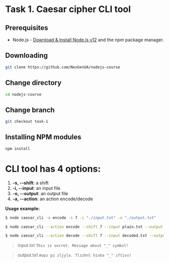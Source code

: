 # Task 1. Caesar cipher CLI tool

## Prerequisites

- Node.js - [Download & Install Node.js v12](https://nodejs.org/en/download/) and the npm package manager.

## Downloading

```bash
git clone https://github.com/NexGenUA/nodejs-course
```

## Change directory

```bash
cd nodejs-course
```

## Change branch

```bash
git checkout task-1
```

## Installing NPM modules

```bash
npm install
```

# CLI tool has 4 options:

1.  **-s, --shift**: a shift
2.  **-i, --input**: an input file
3.  **-o, --output**: an output file
4.  **-a, --action**: an action encode/decode

**Usage example:**

```bash
$ node caesar_cli -a encode -s 7 -i "./input.txt" -o "./output.txt"
```

```bash
$ node caesar_cli --action encode --shift 7 --input plain.txt --output encoded.txt
```

```bash
$ node caesar_cli --action decode --shift 7 --input decoded.txt --output plain.txt
```

> input.txt
> `This is secret. Message about "_" symbol!`

> output.txt
> `Aopz pz zljyla. Tlzzhnl hivba "_" zftivs!`
